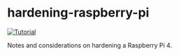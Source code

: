 # hardening-raspberry-pi
[![Tutorial](https://img.shields.io/badge/-Tutorial-green.svg)](https://www.python.org/)

Notes and considerations on hardening a Raspberry Pi 4.
